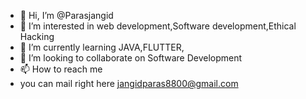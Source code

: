 - 👋 Hi, I’m @Parasjangid
- 👀 I’m interested in web development,Software development,Ethical Hacking
- 🌱 I’m currently learning JAVA,FLUTTER,
- 💞️ I’m looking to collaborate on Software Development
- 📫 How to reach me 
- you can mail right here jangidparas8800@gmail.com

